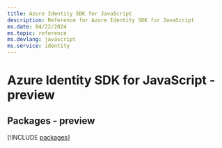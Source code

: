 ```yaml
---
title: Azure Identity SDK for JavaScript
description: Reference for Azure Identity SDK for JavaScript
ms.date: 04/22/2024
ms.topic: reference
ms.devlang: javascript
ms.service: identity
---
```

# Azure Identity SDK for JavaScript - preview
## Packages - preview
[!INCLUDE [packages](identity-index.md)]